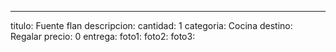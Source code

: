 ---
titulo: Fuente flan
descripcion: 
cantidad: 1
categoria: Cocina
destino: Regalar
precio: 0
entrega: 
foto1: 
foto2: 
foto3: 
